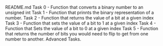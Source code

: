 README.md
Task 0 - Function that converts a binary number to an unsigned int
Task 1 - Function that prinnts the binary representation of a number.
Task 2 - Function that returns the value of a bit at a given index
Task 3 - Function that sets the value of a bit to 1 at a given index
Task 4 - Function that Sets the value of a bit to 0 at a given index
Task 5 - Function that returns the number of bits you would need to flip to get from one number to another. 
Advanced Tasks. 

